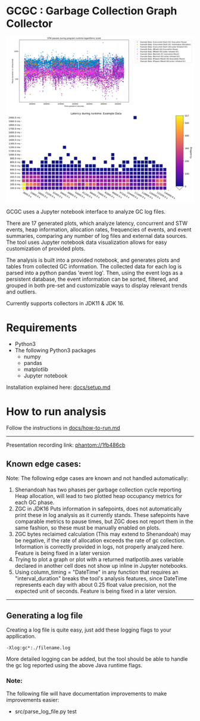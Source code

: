 # GCGC :  Garbage Collection Graph Collector 

<img src="images/stw_pauses_log.jpg" alt="Example scatter plot" />
<img src="images/heatmap.jpg" alt="Example heat map plot" />



GCGC uses a Jupyter notebook interface to analyze GC log files.


There are 17 generated plots, which analyze latency, concurrent and STW events, heap information, allocation rates, frequencies of events, and event summaries, comparing any number of log files and external data sources. 
The tool uses Jupyter notebook data visualization allows for easy customization of provided plots.

The analysis is built into a provided notebook, and generates plots and tables from collected GC information. The collected data for each log is parsed into a python pandas 'event log'. Then, using the event logs as a persistent database, the event information can be sorted, filtered, and grouped in both pre-set and customizable ways to display relevant trends and outliers.



Currently supports collectors in JDK11 & JDK 16.
 # Requirements

- Python3 
- The following Python3 packages
    - numpy
    - pandas
    - matplotlib
    - Jupyter notebook 

Installation explained here: [docs/setup.md](./docs/setup.md)



# How to run analysis

Follow the instructions in [docs/how-to-run.md](./docs/how-to-run.md)

--- 


Presentation recording link: [phantom://1fb486cb](phantom://1fb486cb)


## Known edge cases:

Note: The following edge cases are known and not handled automatically:

1) Shenandoah has two phases per garbage collection cycle reporting Heap allocation, will lead to two plotted heap occupancy metrics for each GC phase.
2) ZGC in JDK16 Puts information in safepoints, does not automatically print these in log analysis as it currently stands. These safepoints have comparable metrics to pause times, but ZGC does not report them in the same fashion, so these must be manually enabled on plots.
3) ZGC bytes reclaimed calculation (This may extend to Shenandoah) may be negative, if the rate of allocation exceeds the rate of gc collection. Information is correctly provided in logs, not properly analyzed here. Feature is being fixed in a later version
4) Trying to plot a graph or plot with a returned matlpotlib.axes variable declared in another cell does not show up inline in Jupyter notebooks.
5) Using column_timing = "DateTime" in any function that requires an "interval_duration" breaks the tool's analysis features, since DateTime represents each day with about 0.25 float value precision, not the expected unit of seconds. Feature is being fixed in a later version.

--- 

## Generating a log file

Creating a log file is quite easy, just add these logging flags to your appllication. 

    -Xlog:gc*:./filename.log

More detailed logging can be added, but the tool should be able to handle the gc log reported using the above Java runtime flags.

### Note:
The following file will have documentation improvements to make improvements easier:
- src/parse_log_file.py 
test
